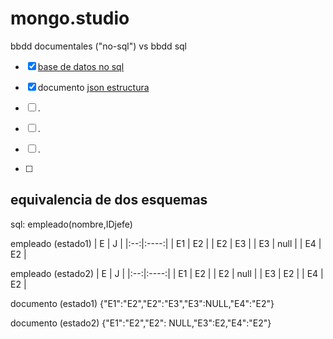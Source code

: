 # mongo.studio

 bbdd documentales ("no-sql") vs bbdd sql

- [X] [base de datos no sql](https://es.wikipedia.org/wiki/NoSQL)
- [x] documento [json estructura](https://www.mclibre.org/consultar/informatica/lecciones/formato-json.html)





- [ ] .
- [ ] .
- [ ] .
- [ ] 


## equivalencia de dos esquemas


sql: empleado(nombre,IDjefe)

empleado (estado1)
| E  |  J   |
|:--:|:----:|
| E1 |  E2  |
| E2 |  E3  |
| E3 | null |
| E4 |  E2  |

empleado (estado2)
| E  |  J   |
|:--:|:----:|
| E1 |  E2  |
| E2 | null |
| E3 |  E2  |
| E4 |  E2  |

documento (estado1)
{"E1":"E2","E2":"E3","E3":NULL,"E4":"E2"}

documento (estado2)
{"E1":"E2","E2": NULL,"E3":E2,"E4":"E2"}





















